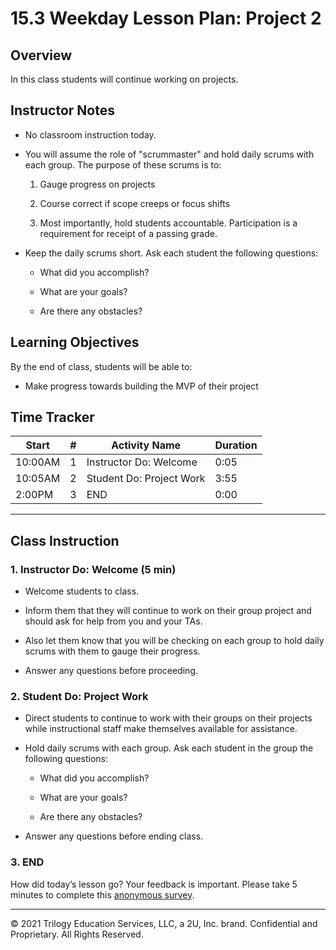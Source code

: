 # 15.3 Weekday Lesson Plan: Project 2

## Overview

In this class students will continue working on projects.

## Instructor Notes

* No classroom instruction today.

* You will assume the role of "scrummaster" and hold daily scrums with each group. The purpose of these scrums is to: 

	1. Gauge progress on projects

	2. Course correct if scope creeps or focus shifts

	3. Most importantly, hold students accountable. Participation is a requirement for receipt of a passing grade. 

* Keep the daily scrums short. Ask each student the following questions:

	* What did you accomplish? 

	* What are your goals? 

	* Are there any obstacles? 

## Learning Objectives

By the end of class, students will be able to:

* Make progress towards building the MVP of their project

## Time Tracker

| Start   | #   | Activity Name                       | Duration |
|---      |---  |---                                  |---       |
| 10:00AM | 1   | Instructor Do: Welcome              | 0:05     |
| 10:05AM | 2   | Student Do: Project Work            | 3:55     |
| 2:00PM  | 3   | END                                 | 0:00     |

---

## Class Instruction

### 1. Instructor Do: Welcome (5 min)

* Welcome students to class.

* Inform them that they will continue to work on their group project and should ask for help from you and your TAs.

* Also let them know that you will be checking on each group to hold daily scrums with them to gauge their progress.

* Answer any questions before proceeding.

### 2. Student Do: Project Work 

* Direct students to continue to work with their groups on their projects while instructional staff make themselves available for assistance.

* Hold daily scrums with each group. Ask each student in the group the following questions:

	* What did you accomplish? 

	* What are your goals? 

	* Are there any obstacles? 

* Answer any questions before ending class.

### 3. END

How did today’s lesson go? Your feedback is important. Please take 5 minutes to complete this [anonymous survey](https://forms.gle/RfcVyXiMmZQut6aJ6).

---
© 2021 Trilogy Education Services, LLC, a 2U, Inc. brand. Confidential and Proprietary. All Rights Reserved.
